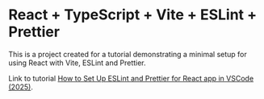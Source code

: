 # React + TypeScript + Vite + ESLint + Prettier

This is a project created for a tutorial demonstrating a minimal setup for using React with Vite, ESLint and Prettier.

Link to tutorial [How to Set Up ESLint and Prettier for React app in VSCode (2025)](link).
